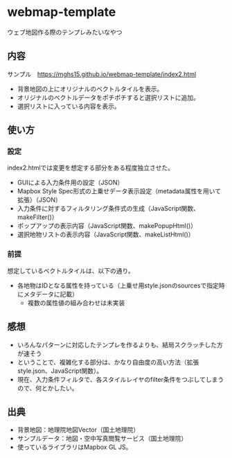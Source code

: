 # webmap-template
ウェブ地図作る際のテンプレみたいなやつ

## 内容
サンプル　https://mghs15.github.io/webmap-template/index2.html

* 背景地図の上にオリジナルのベクトルタイルを表示。
* オリジナルのベクトルデータをポチポチすると選択リストに追加。
* 選択リストに入っている内容を表示。

## 使い方
### 設定
index2.htmlでは変更を想定する部分をある程度独立させた。
* GUIによる入力条件用の設定（JSON）
* Mapbox Style Spec形式の上乗せデータ表示設定（metadata属性を用いて拡張）（JSON）
* 入力条件に対するフィルタリング条件式の生成（JavaScript関数、makeFilter()）
* ポップアップの表示内容（JavaScript関数、makePopupHtml()）
* 選択地物リストの表示内容（JavaScript関数、makeListHtml()）

### 前提
想定しているベクトルタイルは、以下の通り。
  * 各地物はIDとなる属性を持っている（上乗せ用style.jsonのsourcesで指定時にメタデータに記載）
    * 複数の属性値の組み合わせは未実装

## 感想
* いろんなパターンに対応したテンプレを作るよりも、結局スクラッチした方が速そう
* ということで、複雑化する部分は、かなり自由度の高い方法（拡張style.json、JavaScript関数）。
* 現在、入力条件フィルタで、各スタイルレイヤのfilter条件をつぶしてしまうので、何とかしたい。

## 出典
* 背景地図：地理院地図Vector（国土地理院）
* サンプルデータ：地図・空中写真閲覧サービス（国土地理院）
* 使っているライブラリはMapbox GL JS。
